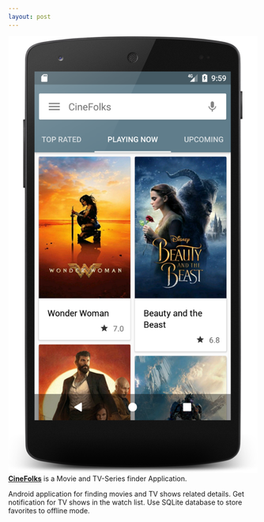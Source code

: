 ```yaml
---
layout: post
---
```

<a href="https://github.com/prshntpnwr/MoviesApp-"><img src="/images/fulls/08.png" class="fit image"></a> <strong><a href="https://github.com/prshntpnwr/MoviesApp-">CineFolks</a></strong> is a Movie and TV-Series finder Application.

Android application for finding movies and TV shows related details. Get notification for TV shows in the watch list. Use SQLite database to store favorites to offline mode.
